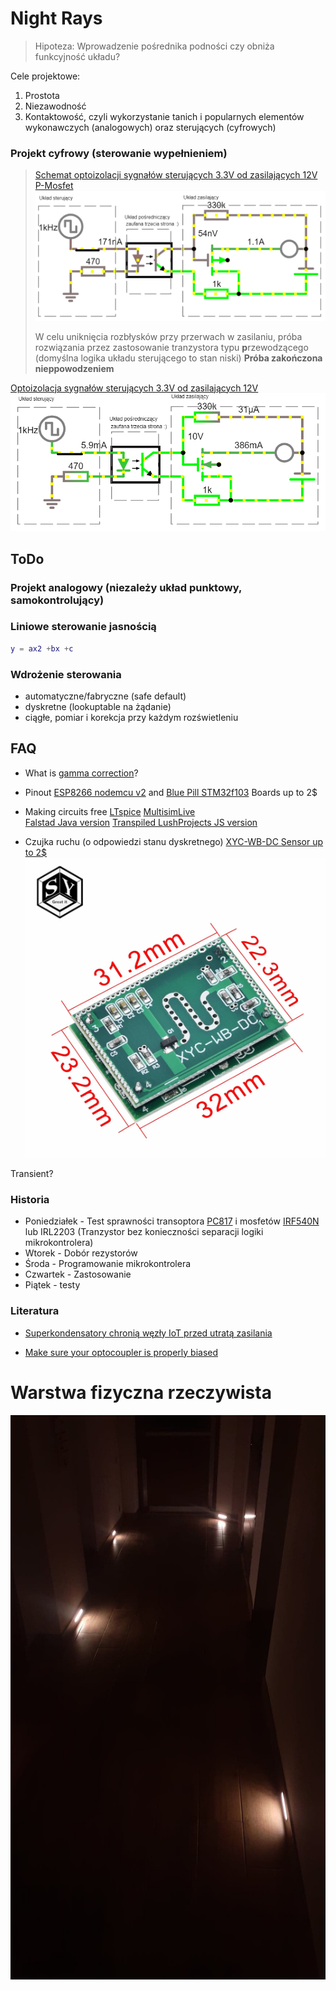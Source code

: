 # Night Rays 
> Hipoteza: Wprowadzenie pośrednika podności czy obniża funkcyjność układu?

Cele projektowe:

1. Prostota
2. Niezawodność
3. Kontaktowość, czyli wykorzystanie tanich i popularnych elementów wykonawczych (analogowych) oraz sterujących (cyfrowych)

### Projekt cyfrowy (sterowanie wypełnieniem)

> [ Schemat optoizolacji sygnałów sterujących 3.3V od zasilających 12V P-Mosfet
![](docs/circuitP.gif)
](https://www.falstad.com/circuit/circuitjs.html?ctz=CQAgjCAMB0l5BOJyWoVWCBMcAs+xcA2LBAZizNxDPQFYQ6iAoAZxFwSPCMg9wAcPPiJAAzAIYAbVgFNmANxAB2AdTC8VakFizVRuPmCxRTMOs0PLGx4TZO71zAE4giAoY7d6dPo-Bd7cGx+ITAQvlxlSECSdVt3MNs+MjJ4GI0TZTJuDT5VdU0TABNZSQBXKQAXAFopWWLwJogYY2YAd291ELjffWYAJVC7fDCsIT4TMHhwaDDoBhEF5gBzYfCTUb6oDpUc8ASPA5MYzsS7bNzNMF2iZSmeo42ds6Ove8m-S0gyN0gw7gCOBufQHAD6YDBkDBdAonChsHgCDAdDoWGyuDIyjoYKI0FwULBWAhkLIYIACs5AKCAxQAOqwAHYSenFACWAHtigAvVmyekAGQAogARenGekANV2nCufDotjy4G+v0MRm4aKERFBKIhhIEvDIOKICMgWBx0OJOrJADkJAAHVmATEAAMa8+lc+kAWwAwvSyNAyJLmAAjIJm7iGExIHahjXbOjI8AUHYADw4PxACEidD45A4KhAAFUANaAIUAJHTWKwqrJnOUAFZU50AT2Yad46AE6CICczmwLJfLla5ElYrKkEkbLbbjDNB2svCmaXz1kHFfpdvZgG1AZwNBms51cpvN2m0hnuiTlSRM+lVZxc2Su5lVu-sm+sABcAEpdh9tgVtlOLo7F6MBbCwX99jArJtGgl4tHiGDChEW5-mCExQIiW4fEVUDlG4IC8O4LUjHw+Dzmec4vEI+4QKeTRCLQ3CcIYkM-k8JgQCBBgEAmZgxBBUjiNosAyOmBgwAWDBTWYdkdF+FpGFwWEIBwaS4HCFS50meSaGYIA)
>
> W celu uniknięcia rozbłysków przy przerwach w zasilaniu, próba rozwiązania przez zastosowanie tranzystora typu **p**rzewodzącego (domyślna logika układu sterującego to stan niski) **Próba zakończona nieppowodzeniem**

[ Optoizolacja sygnałów sterujących 3.3V od zasilających 12V
![](docs/circuit.gif) 
](https://www.falstad.com/circuit/circuitjs.html?ctz=CQAgjCAMB0l5BOJyWoVWCBMcAs+xcA2LBAZizNxF0hAFYayAoAZxoSPCLvwA5udISABmAQwA2rAKbMAbiADsfamB5KVILFmrDa4LFCMx6zWooZhDauvStad4ZgCcQRPgO3US1L0bDwLpbW2DS4AmChvIqQQT7g9u4R9nRkZPCxaoaKZFw2GqrqhgAm0uIArhIALgC0EtLF4E0QMFbMAO5ujpGG8X6xIm76YIpcRIrWoyCcWhiQWMwASmER6vwGAnTW8ODQEdCMQgfMAOYr4KHr-R1KuQm9HvdQN0mCt3nqYC8TFw8RUS9Hn4JltHLFaGQ3JBViA+HAhv4sAB9MBIyBI+gUXAINGweAIMD0ehYHK4MiKei4vhopHIqxIshIgAKzkAoIDFAA6rAAdmIucUAJYAe2KAC8BdIuQAZACiABEuVYuQA1G7Yj62ez5L4QmjwtTBWHCNQoml8HhkSlEXHzSnounWxkAOTEAAcBYBMQAAxhKuaKuQBbADCXLI0DIKuYACNDVh6FxaIYkM8Y8TPI56ATwBRngAPPWQhC8eh0cg0JQgACqAGtAEKAYk5rFYVWkznKACtWV6AJ7MfM8AR8CxEegCIvliw1+uN0ViVgCiRiTs9vsMOMJYfzbO8CtThtc11CwDagM4GtyBV7RV3uxyOdy-WJyuJeVyqs5RdIfXym2+hS-WAAXAAlDcIIONQyi+GCLzdOo8RgPYCydDkeT2JBTyxMhmgIdk2HqJhUL-L03QAp08Fwd0UwEfBUxEMMVGAkRbhAtBZE-Pkrz5NR0JvORQjRoRWjxkajAIJszBCrCTSatoWhHC0swCCwkndEY9C4JiEA4HMcCRJp65aVo1AsEAA)


## ToDo

### Projekt analogowy (niezależy układ punktowy, samokontrolujący)

### Liniowe sterowanie jasnością
```m
y = ax2 +bx +c
```

### Wdrożenie sterowania
- automatyczne/fabryczne (safe default)
- dyskretne (lookuptable na żądanie)
- ciągłe, pomiar i korekcja przy każdym rozświetleniu

## FAQ

- What is [gamma correction](docs/led-tricks-gamma-correction.pdf)?

- Pinout 
[ESP8266 nodemcu v2](docs/esp8266-nodemcu-dev-kit-v2-pins.png) and
[Blue Pill STM32f103](docs\stm32f103c8t6_pinout_voltage01.png)
Boards up to 2$
- Making circuits free
[LTspice](https://www.analog.com/en/design-center/design-tools-and-calculators/ltspice-simulator.html#) [MultisimLive](https://www.multisim.com)  
[Falstad Java version](http://www.falstad.com/mathphysics.html)
[Transpiled LushProjects JS version](http://lushprojects.com/circuitjs/circuitjs.html)

- Czujka ruchu (o odpowiedzi stanu dyskretnego) [XYC-WB-DC Sensor up to 2$](https://pl.aliexpress.com/item/4000027303600.html?src=google&albch=shopping&acnt=494-037-6276&isdl=y&slnk=&plac=&mtctp=&albbt=Gploogle_7_shopping&aff_atform=google&aff_short_key=UneMJZVf&&albagn=888888&albcp=6459787116&albag=77066918093&trgt=883147839979&crea=pl4000027303600&netw=u&device=c&albpg=883147839979&albpd=pl4000027303600&gclid=CjwKCAiAtK79BRAIEiwA4OskBg9nx7xN_k1haTV1RzlB2w8ldtXYYG0JT0f7hNuDv45lhu8bPN5QYRoC15UQAvD_BwE&gclsrc=aw.ds)
![XYC-WB-DC](docs/XYC-WB-DC.webp)

Transient?

### Historia
- Poniedziałek - Test sprawności transoptora [PC817](docs/PC817.pdf) i mosfetów [IRF540N](docs/irf540n.pdf) lub IRL2203 (Tranzystor bez konieczności separacji logiki mikrokontrolera)
- Wtorek - Dobór rezystorów
- Środa - Programowanie mikrokontrolera
- Czwartek - Zastosowanie
- Piątek - testy


### Literatura 
- [Superkondensatory chronią węzły IoT przed utratą zasilania](https://elektronikab2b.pl/technika/52804-superkondensatory-chronia-wezly-iot-przed-utrata-zasilania)

- [ Make sure your optocoupler is properly biased](https://www.edn.com/power-tips-81-make-sure-your-optocoupler-is-properly-biased/)

# Warstwa fizyczna rzeczywista
![](docs/obj.jpg)
